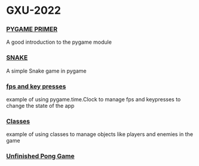 # GXU-2022

### [PYGAME PRIMER](https://realpython.com/pygame-a-primer)
A good introduction to the pygame module

### [SNAKE](https://www.edureka.co/blog/snake-game-with-pygame)
A simple Snake game in pygame

### [fps and key presses](https://github.com/nftrl/GXU-2022/blob/main/vandmand.py)
example of using pygame.time.Clock to manage fps
and keypresses to change the state of the app

### [Classes](https://github.com/nftrl/GXU-2022/blob/main/with-classes.py)
example of using classes to manage objects like players and enemies in the game

### [Unfinished Pong Game](https://github.com/nftrl/GXU-2022/blob/main/pong-unfinished.py)

